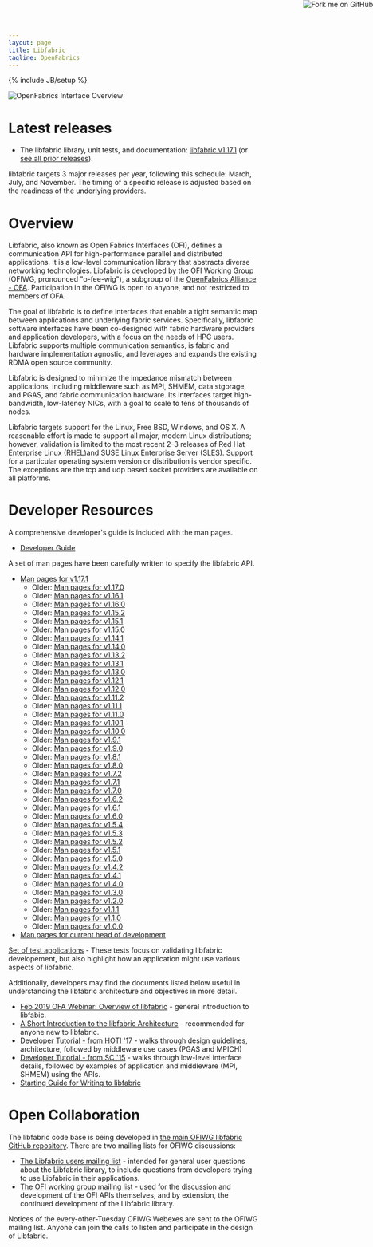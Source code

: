 ```yaml
---
layout: page
title: Libfabric
tagline: OpenFabrics
---
```

{% include JB/setup %}

<a href="https://github.com/ofiwg/libfabric"><img style="position: absolute; top: 0; right: 0; border: 0;"
src="https://camo.githubusercontent.com/652c5b9acfaddf3a9c326fa6bde407b87f7be0f4/68747470733a2f2f73332e616d617a6f6e6177732e636f6d2f6769746875622f726962626f6e732f666f726b6d655f72696768745f6f72616e67655f6666373630302e706e67"
alt="Fork me on GitHub"
data-canonical-src="https://s3.amazonaws.com/github/ribbons/forkme_right_orange_ff7600.png"></a>

![OpenFabrics Interface Overview](images/openfabric-interfaces-overview.png)


Latest releases
===============

* The libfabric library, unit tests, and documentation: [libfabric v1.17.1](https://github.com/ofiwg/libfabric/releases/tag/v1.17.1) (or [see all prior releases](https://github.com/ofiwg/libfabric/releases/)).

libfabric targets 3 major releases per year, following this schedule: March, July, and November.  The timing of a specific release is adjusted based on the readiness of the underlying providers.

Overview
========

Libfabric, also known as Open Fabrics Interfaces (OFI), defines a communication API for high-performance parallel and distributed applications.  It is a low-level communication library that abstracts diverse networking technologies.  Libfabric is developed by the OFI Working Group (OFIWG, pronounced "o-fee-wig"), a subgroup of the [OpenFabrics Alliance - OFA](http://www.openfabrics.org/).  Participation in the OFIWG is open to anyone, and not restricted to members of OFA.

The goal of libfabric is to define interfaces that enable a tight semantic map between applications and underlying fabric services.  Specifically, libfabric software interfaces have been co-designed with fabric hardware providers and application developers, with a focus on the needs of HPC users.  Libfabric supports multiple communication semantics, is fabric and hardware implementation agnostic, and leverages and expands the existing RDMA open source community.

Libfabric is designed to minimize the impedance mismatch between applications, including middleware such as MPI, SHMEM, data stgorage, and PGAS, and fabric communication hardware.  Its interfaces target high-bandwidth, low-latency NICs, with a goal to scale to tens of thousands of nodes.

Libfabric targets support for the Linux, Free BSD, Windows, and OS X.  A reasonable effort is made to support all major, modern Linux distributions; however, validation is limited to the most recent 2-3 releases of Red Hat Enterprise Linux (RHEL)and SUSE Linux Enterprise Server (SLES).  Support for a particular operating system version or distribution is vendor specific.  The exceptions are the tcp and udp based socket providers are available on all platforms.

Developer Resources
===================

A comprehensive developer's guide is included with the man pages.

* [Developer Guide](main/man/fi_guide.7.html)

A set of man pages have been carefully written to specify the libfabric API.

* [Man pages for v1.17.1](v1.17.1/man/)
  * Older: [Man pages for v1.17.0](v1.17.0/man/)
  * Older: [Man pages for v1.16.1](v1.16.1/man/)
  * Older: [Man pages for v1.16.0](v1.16.0/man/)
  * Older: [Man pages for v1.15.2](v1.15.2/man/)
  * Older: [Man pages for v1.15.1](v1.15.1/man/)
  * Older: [Man pages for v1.15.0](v1.15.0/man/)
  * Older: [Man pages for v1.14.1](v1.14.1/man/)
  * Older: [Man pages for v1.14.0](v1.14.0/man/)
  * Older: [Man pages for v1.13.2](v1.13.2/man/)
  * Older: [Man pages for v1.13.1](v1.13.1/man/)
  * Older: [Man pages for v1.13.0](v1.13.0/man/)
  * Older: [Man pages for v1.12.1](v1.12.1/man/)
  * Older: [Man pages for v1.12.0](v1.12.0/man/)
  * Older: [Man pages for v1.11.2](v1.11.2/man/)
  * Older: [Man pages for v1.11.1](v1.11.1/man/)
  * Older: [Man pages for v1.11.0](v1.11.0/man/)
  * Older: [Man pages for v1.10.1](v1.10.1/man/)
  * Older: [Man pages for v1.10.0](v1.10.0/man/)
  * Older: [Man pages for v1.9.1](v1.9.1/man/)
  * Older: [Man pages for v1.9.0](v1.9.0/man/)
  * Older: [Man pages for v1.8.1](v1.8.1/man/)
  * Older: [Man pages for v1.8.0](v1.8.0/man/)
  * Older: [Man pages for v1.7.2](v1.7.2/man/)
  * Older: [Man pages for v1.7.1](v1.7.1/man/)
  * Older: [Man pages for v1.7.0](v1.7.0/man/)
  * Older: [Man pages for v1.6.2](v1.6.2/man/)
  * Older: [Man pages for v1.6.1](v1.6.1/man/)
  * Older: [Man pages for v1.6.0](v1.6.0/man/)
  * Older: [Man pages for v1.5.4](v1.5.4/man/)
  * Older: [Man pages for v1.5.3](v1.5.3/man/)
  * Older: [Man pages for v1.5.2](v1.5.2/man/)
  * Older: [Man pages for v1.5.1](v1.5.1/man/)
  * Older: [Man pages for v1.5.0](v1.5.0/man/)
  * Older: [Man pages for v1.4.2](v1.4.2/man/)
  * Older: [Man pages for v1.4.1](v1.4.1/man/)
  * Older: [Man pages for v1.4.0](v1.4.0/man/)
  * Older: [Man pages for v1.3.0](v1.3.0/man/)
  * Older: [Man pages for v1.2.0](v1.2.0/man/)
  * Older: [Man pages for v1.1.1](v1.1.1/man/)
  * Older: [Man pages for v1.1.0](v1.1.0/man/)
  * Older: [Man pages for v1.0.0](v1.0.0/man/)
* [Man pages for current head of development](main/man/)

[Set of test applications](https://github.com/ofiwg/libfabric/tree/main/fabtests) - These tests focus on validating libfabric developement, but also highlight how an application might use various aspects of libfabric.

Additionally, developers may find the documents listed below useful in understanding the libfabric architecture and objectives in more detail.

* [Feb 2019 OFA Webinar: Overview of libfabric](https://www.slideshare.net/seanhefty/ofi-overview-2019-webinar) - general introduction to libfabic.
* [A Short Introduction to the libfabric Architecture](https://www.slideshare.net/seanhefty/ofi-overview) - recommended for anyone new to libfabric.
* [Developer Tutorial - from HOTI '17](https://www.slideshare.net/seanhefty/2017-ofihotitutorial) - walks through design guidelines, architecture, followed by middleware use cases (PGAS and MPICH)
* [Developer Tutorial - from SC '15](https://www.slideshare.net/dgoodell/ofi-libfabric-tutorial) - walks through low-level interface details, followed by examples of application and middleware (MPI, SHMEM) using the APIs.
* [Starting Guide for Writing to libfabric](https://www.slideshare.net/JianxinXiong/getting-started-with-libfabric)


Open Collaboration
==================

The libfabric code base is being developed in [the main OFIWG libfabric GitHub repository](https://github.com/ofiwg/libfabric).  There are two mailing lists for OFIWG discussions:

* [The Libfabric users mailing list](http://lists.openfabrics.org/mailman/listinfo/libfabric-users) - intended for general user questions about the Libfabric library, to include questions from developers trying to use Libfabric in their applications.
* [The OFI working group mailing list](http://lists.openfabrics.org/mailman/listinfo/ofiwg) - used for the discussion and development of the OFI APIs themselves, and by extension, the continued development of the Libfabric library.

Notices of the every-other-Tuesday OFIWG Webexes are sent to the OFIWG mailing list.  Anyone can join the calls to listen and participate in the design of Libfabric.

